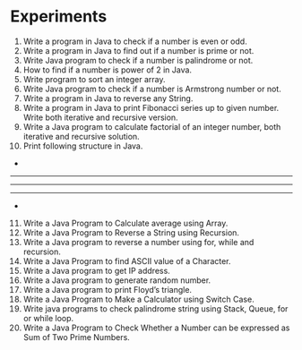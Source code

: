 # Experiments

1. Write a program in Java to check if a number is even or odd.
2. Write a program in Java to find out if a number is prime or not.
3. Write Java program to check if a number is palindrome or not.
4. How to find if a number is power of 2 in Java.
5. Write program to sort an integer array.
6. Write Java program to check if a number is Armstrong number or not.
7. Write a program in Java to reverse any String.
8. Write a program in Java to print Fibonacci series up to given number. Write both iterative and
recursive version.
9. Write a Java program to calculate factorial of an integer number, both iterative and recursive
solution.
10. Print following structure in Java.
*
***
*****
***
*
11. Write a Java Program to Calculate average using Array.
12. Write a Java Program to Reverse a String using Recursion.
13. Write a Java program to reverse a number using for, while and recursion.
14. Write a Java Program to find ASCII value of a Character.
15. Write a Java program to get IP address.
16. Write a Java program to generate random number.
17. Write a Java program to print Floyd’s triangle.
18. Write a Java Program to Make a Calculator using Switch Case.
19. Write java programs to check palindrome string using Stack, Queue, for or while loop.
20. Write a Java Program to Check Whether a Number can be expressed as Sum of Two Prime Numbers.
